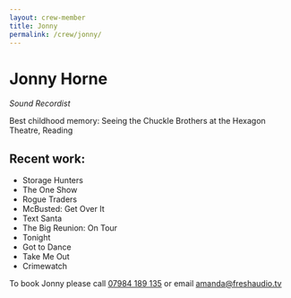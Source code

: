 ```yaml
---
layout: crew-member
title: Jonny
permalink: /crew/jonny/
---
```


# Jonny Horne
_Sound Recordist_

Best childhood memory: Seeing the Chuckle Brothers at the Hexagon Theatre, Reading

## Recent work:
+ Storage Hunters
+ The One Show
+ Rogue Traders
+ McBusted: Get Over It
+ Text Santa
+ The Big Reunion: On Tour
+ Tonight
+ Got to Dance
+ Take Me Out
+ Crimewatch

To book Jonny please call [07984 189 135](tel:+447984189135) or email [amanda@freshaudio.tv](mailto:amanda@freshaudio.tv)